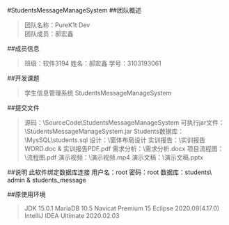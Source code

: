 #StudentsMessageManageSystem
##团队概述
> 团队名称：PureK1t Dev <br>
> 团队成员：郝宏鑫

##成员信息
> 班级：软件3194
> 姓名：郝宏鑫
> 学号：3103193061	

##开发课题
> 学生信息管理系统
> StudentsMessageManageSystem

##提交文件
> 源码：\SourceCode\StudentsMessageManageSystem
> 可执行jar文件：\StudentsMessageManageSystem.jar
> Students数据库：\MysSQL\students.sql
> 设计：\窗体布局设计
> 实训报告：\实训报告WORD.doc & 实训报告PDF.pdf
> 需求分析：\需求分析.docx
> 项目流程图：\流程图.pdf
> 演示视频：\演示视频.mp4
> 演示文稿：\演示文稿.pptx

##说明
此软件绑定数据库连接 用户名：root  密码：root  数据库：students\ admin & students_message

##原使用环境
> JDK 15.0.1
> MariaDB 10.5
> Navicat Premium 15
> Eclipse 2020.09(4.17.0)
> IntelliJ IDEA Ultimate 2020.02.03
